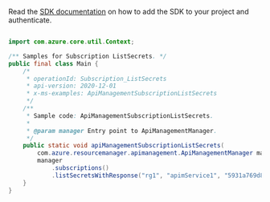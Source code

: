 Read the [SDK documentation](https://github.com/Azure/azure-sdk-for-java/blob/azure-resourcemanager-apimanagement_1.0.0-beta.2/sdk/apimanagement/azure-resourcemanager-apimanagement/README.md) on how to add the SDK to your project and authenticate.

```java

import com.azure.core.util.Context;

/** Samples for Subscription ListSecrets. */
public final class Main {
    /*
     * operationId: Subscription_ListSecrets
     * api-version: 2020-12-01
     * x-ms-examples: ApiManagementSubscriptionListSecrets
     */
    /**
     * Sample code: ApiManagementSubscriptionListSecrets.
     *
     * @param manager Entry point to ApiManagementManager.
     */
    public static void apiManagementSubscriptionListSecrets(
        com.azure.resourcemanager.apimanagement.ApiManagementManager manager) {
        manager
            .subscriptions()
            .listSecretsWithResponse("rg1", "apimService1", "5931a769d8d14f0ad8ce13b8", Context.NONE);
    }
}
```
